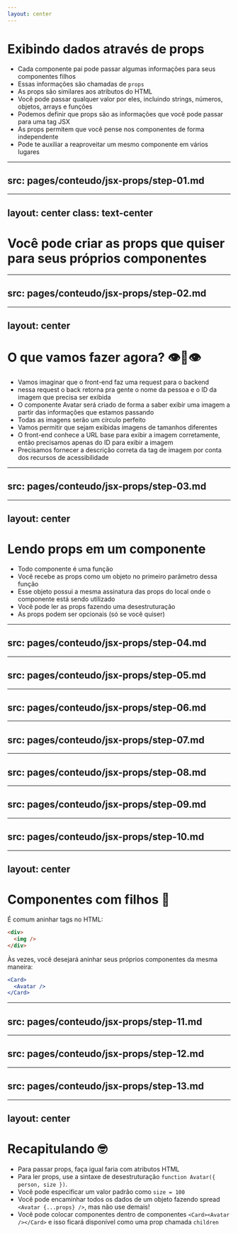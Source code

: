 ```yaml
---
layout: center
---
```


# Exibindo dados através de props

- Cada componente pai pode passar algumas informações para seus componentes filhos
- Essas informações são chamadas de `props`
- As props são similares aos atributos do HTML
- Você pode passar qualquer valor por eles, incluindo strings, números, objetos, arrays e funções
- Podemos definir que props são as informações que você pode passar para uma tag JSX
- As props permitem que você pense nos componentes de forma independente 
- Pode te auxiliar a reaproveitar um mesmo componente em vários lugares

---
src: pages/conteudo/jsx-props/step-01.md
---

---
layout: center
class: text-center
---

# Você pode criar as props que quiser para seus próprios componentes

---
src: pages/conteudo/jsx-props/step-02.md
---

---
layout: center
---

# O que vamos fazer agora? 👁️👄👁️

- Vamos imaginar que o front-end faz uma request para o backend
- nessa request o back retorna pra gente o nome da pessoa e o ID da imagem que precisa ser exibida
- O componente Avatar será criado de forma a saber exibir uma imagem a partir das informações que estamos passando
- Todas as imagens serão um círculo perfeito
- Vamos permitir que sejam exibidas imagens de tamanhos diferentes
- O front-end conhece a URL base para exibir a imagem corretamente, então precisamos apenas do ID para exibir a imagem
- Precisamos fornecer a descrição correta da tag de imagem por conta dos recursos de acessibilidade


---
src: pages/conteudo/jsx-props/step-03.md
---

---
layout: center
---

# Lendo props em um componente

- Todo componente é uma função
- Você recebe as props como um objeto no primeiro parâmetro dessa função
- Esse objeto possui a mesma assinatura das props do local onde o componente está sendo utilizado
- Você pode ler as props fazendo uma desestruturação
- As props podem ser opcionais (só se você quiser)


---
src: pages/conteudo/jsx-props/step-04.md
---

---
src: pages/conteudo/jsx-props/step-05.md
---

---
src: pages/conteudo/jsx-props/step-06.md
---

---
src: pages/conteudo/jsx-props/step-07.md
---

---
src: pages/conteudo/jsx-props/step-08.md
---

---
src: pages/conteudo/jsx-props/step-09.md
---

---
src: pages/conteudo/jsx-props/step-10.md
---

---
layout: center
---

# Componentes com filhos 👶

É comum aninhar tags no HTML:

```html
<div>
  <img />
</div>
```

Às vezes, você desejará aninhar seus próprios componentes da mesma maneira:

```jsx
<Card>
  <Avatar />
</Card>
```

---
src: pages/conteudo/jsx-props/step-11.md
---

---
src: pages/conteudo/jsx-props/step-12.md
---

---
src: pages/conteudo/jsx-props/step-13.md
---

---
layout: center
---

# Recapitulando 🤓

- Para passar props, faça igual faria com atributos HTML
- Para ler props, use a sintaxe de desestruturação `function Avatar({ person, size })`.
- Você pode especificar um valor padrão como `size = 100`
- Você pode encaminhar todos os dados de um objeto fazendo spread `<Avatar {...props} />`, mas não use demais!
- Você pode colocar componentes dentro de componentes `<Card><Avatar /></Card>` e isso ficará disponível como uma prop chamada `children`



